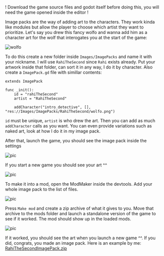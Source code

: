 ! Download the game source files and godot itself before doing this, you will need the game opened inside the editor !

Image packs are the way of adding art to the characters. They work kinda like modules but allow the player to choose which artist they want to prioritize. Let's say you drew this fancy wolfo and wanna add him as a character art for the wolf that interogates you at the start of the game:

![wolfo](https://user-images.githubusercontent.com/14040378/187079102-c293831b-9156-4947-ae6a-917dac9e939d.png)

To do this create a new folder inside `Images/ImagePacks` and name it with your nickname. I will use `RahiTheSecond` since `Rahi` exists already. Put your artwork inside that folder, can sort it in any way, I do it by character. Also create a `ImagePack.gd` file with simillar contents:

```
extends ImagePack

func _init():
	id = "rahiTheSecond"
	artist = "RahiTheSecond"
	
	addCharacter("intro_detective", [], "res://Images/ImagePacks/RahiTheSecond/wolfo.png")
```

`id` must be unique, `artist` is who drew the art. Then you can add as much `addCharacter` calls as you want. You can even provide variations such as naked art, look at how I do it in my image pack.

After that, launch the game, you should see the image pack inside the settings

![pic](https://user-images.githubusercontent.com/14040378/187079457-b593e198-4b09-4d2c-868d-a373a6e95784.png)

If you start a new game you should see your art ^^

![pic](https://user-images.githubusercontent.com/14040378/187079626-10a9967e-bd6f-4158-8d65-5d5334773d23.png)

To make it into a mod, open the ModMaker inside the devtools. Add your whole image pack to the list of files.

![pic](https://user-images.githubusercontent.com/14040378/187079676-77793224-21b6-4320-a36d-5ffff230f27d.png)

Press `Make mod` and create a zip archive of what it gives to you. Move that archive to the mods folder and launch a standalone version of the game to see if it worked. The mod should show up in the loaded mods.

![pic](https://user-images.githubusercontent.com/14040378/187079805-ad65cff0-054d-43eb-a225-dbc0a45bc58b.png)

If it worked, you should see the art when you launch a new game ^^. If you did, congrats, you made an image pack. Here is an example by me: 
[RahiTheSecondImagePack.zip](https://github.com/Alexofp/BDCC/files/9439879/RahiTheSecondImagePack.zip)



